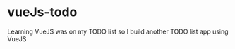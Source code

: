 # vueJs-todo
Learning VueJS was on my TODO list so I build another TODO list app using VueJS



[logo]: https://i.imgflip.com/2a5s3c.jpg "Logo Title Text 2"


